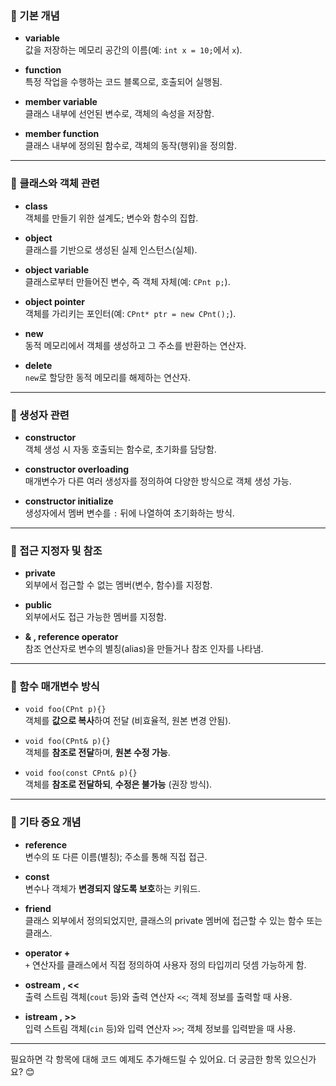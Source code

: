 ### 🔹 기본 개념

- **variable**  
  값을 저장하는 메모리 공간의 이름(예: `int x = 10;`에서 `x`).

- **function**  
  특정 작업을 수행하는 코드 블록으로, 호출되어 실행됨.

- **member variable**  
  클래스 내부에 선언된 변수로, 객체의 속성을 저장함.

- **member function**  
  클래스 내부에 정의된 함수로, 객체의 동작(행위)을 정의함.

---

### 🔹 클래스와 객체 관련

- **class**  
  객체를 만들기 위한 설계도; 변수와 함수의 집합.

- **object**  
  클래스를 기반으로 생성된 실제 인스턴스(실체).

- **object variable**  
  클래스로부터 만들어진 변수, 즉 객체 자체(예: `CPnt p;`).

- **object pointer**  
  객체를 가리키는 포인터(예: `CPnt* ptr = new CPnt();`).

- **new**  
  동적 메모리에서 객체를 생성하고 그 주소를 반환하는 연산자.

- **delete**  
  `new`로 할당한 동적 메모리를 해제하는 연산자.

---

### 🔹 생성자 관련

- **constructor**  
  객체 생성 시 자동 호출되는 함수로, 초기화를 담당함.

- **constructor overloading**  
  매개변수가 다른 여러 생성자를 정의하여 다양한 방식으로 객체 생성 가능.

- **constructor initialize**  
  생성자에서 멤버 변수를 `:` 뒤에 나열하여 초기화하는 방식.

---

### 🔹 접근 지정자 및 참조

- **private**  
  외부에서 접근할 수 없는 멤버(변수, 함수)를 지정함.

- **public**  
  외부에서도 접근 가능한 멤버를 지정함.

- **& , reference operator**  
  참조 연산자로 변수의 별칭(alias)을 만들거나 참조 인자를 나타냄.

---

### 🔹 함수 매개변수 방식

- `void foo(CPnt p){}`  
  객체를 **값으로 복사**하여 전달 (비효율적, 원본 변경 안됨).

- `void foo(CPnt& p){}`  
  객체를 **참조로 전달**하며, **원본 수정 가능**.

- `void foo(const CPnt& p){}`  
  객체를 **참조로 전달하되**, **수정은 불가능** (권장 방식).

---

### 🔹 기타 중요 개념

- **reference**  
  변수의 또 다른 이름(별칭); 주소를 통해 직접 접근.

- **const**  
  변수나 객체가 **변경되지 않도록 보호**하는 키워드.

- **friend**  
  클래스 외부에서 정의되었지만, 클래스의 private 멤버에 접근할 수 있는 함수 또는 클래스.

- **operator +**  
  `+` 연산자를 클래스에서 직접 정의하여 사용자 정의 타입끼리 덧셈 가능하게 함.

- **ostream , <<**  
  출력 스트림 객체(`cout` 등)와 출력 연산자 `<<`; 객체 정보를 출력할 때 사용.

- **istream , >>**  
  입력 스트림 객체(`cin` 등)와 입력 연산자 `>>`; 객체 정보를 입력받을 때 사용.

---

필요하면 각 항목에 대해 코드 예제도 추가해드릴 수 있어요. 더 궁금한 항목 있으신가요? 😊
